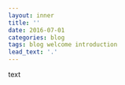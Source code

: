 ```yaml
---
layout: inner
title: ''
date: 2016-07-01
categories: blog
tags: blog welcome introduction
lead_text: '.'
---
```

text
